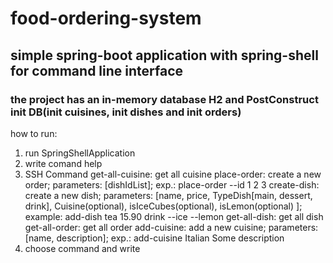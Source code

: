 # food-ordering-system
## simple spring-boot application with spring-shell for command line interface
### the project has an in-memory database H2 and PostConstruct init DB(init cuisines, init dishes and init orders)

how to run:
1. run SpringShellApplication
2. write comand help
3. SSH Command
       get-all-cuisine: get all cuisine
       place-order: create a new order; parameters: [dishIdList]; exp.: place-order --id 1 2 3
       create-dish: create a new dish; parameters: [name, price, TypeDish[main, dessert, drink], Cuisine(optional), isIceCubes(optional), isLemon(optional) ]; example: add-dish tea 15.90 drink --ice --lemon
       get-all-dish: get all dish
       get-all-order: get all order
       add-cuisine: add a new cuisine; parameters: [name, description]; exp.: add-cuisine Italian Some description
 4. choose command and write
